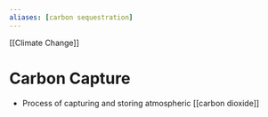 ```yaml
---
aliases: [carbon sequestration]
---
```


[[Climate Change]]

# Carbon Capture
- Process of capturing and storing atmospheric [[carbon dioxide]]